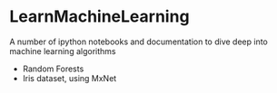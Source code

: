 # LearnMachineLearning
A number of ipython notebooks and documentation to dive deep into machine learning algorithms

* Random Forests
* Iris dataset, using MxNet
